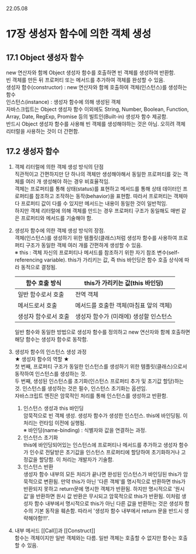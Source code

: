 22.05.08

17장 생성자 함수에 의한 객체 생성
========

17.1 Object 생성자 함수
--------

new 연산자와 함께 Object 생성자 함수를 호출하면 빈 객체를 생성하여 반환함.  
빈 객체를 만든 뒤 프로퍼티 또는 메서드를 추가하여 객체를 완성할 수 있음.  
생성자 함수(constructor) : new 연산자와 함께 호출하여 객체(인스턴스)를 생성하는 함수  
인스턴스(instance) : 생성자 함수에 의해 생성된 객체  
자바스크립트는 Object 생성자 함수 이외에도 String, Number, Boolean, Function, Array, Date, RegExp, Promise 등의 빌트인(Built-in) 생성자 함수 제공함.  
반드시 Object 생성자 함수를 사용해 빈 객체를 생성해야하는 것은 아님. 오히려 객체 리터럴을 사용하는 것이 더 간편함.  

17.2 생성자 함수
---------

1. 객체 리터럴에 의한 객체 생성 방식의 단점  
직관적이고 간편하지만 단 하나의 객체만 생성해야해서 동일한 프로퍼티를 갖는 객체를 여러 개 생성해야 하는 경우 비효율적임.  
객체는 프로퍼티를 통해 상태(status)를 표현하고 메서드를 통해 상태 데이터인 프로퍼티를 참조하고 조작하는 동작(behavior)을 표현함. 따라서 프로퍼티는 객체마다 프로퍼티 값이 다를 수 있지만 메서드는 내용이 동일한 것이 일반적임.  
하지만 객체 리터럴에 의해 객체를 만드는 경우 프로퍼티 구조가 동일해도 매번 같은 프로퍼티와 메서드를 기술해야 함.

2. 생성자 함수에 의한 객체 생성 방식의 장점.  
객체(인스턴스)를 생성하기 위한 템플릿(클래스)처럼 생성자 함수를 사용하여 프로퍼티 구조가 동일한 객체 여러 개를 간편하게 생성할 수 있음.  
※ this : 객체 자신의 프로퍼티나 메서드를 참조하기 위한 자기 참조 변수(self-referencing variable). this가 가리키는 값, 즉 this 바인딩은 함수 호출 상식에 따라 동적으로 결정됨.  

    | 함수 호출 방식 | this가 가리키는 값(this 바인딩) | 
    |---|---|
    | 일반 함수로서 호출 | 전역 객체 |  
    | 메서드로서 호출 | 메서드를 호출한 객체(마침표 앞의 객체) | 
    | 생성자 함수로서 호출 | 생성자 함수가 (미래에) 생성할 인스턴스 | 

    일반 함수와 동일한 방법으로 생성자 함수를 정의하고 new 연산자와 함께 호출하면 해당 함수는 생성자 함수로 동작함.

3. 생성자 함수의 인스턴스 생성 과정  
★ 생성자 함수의 역할 ★  
첫 번째, 프로퍼티 구조가 동일한 인스턴스를 생성하기 위한 템플릿(클래스)으로서 동작하여 인스턴스를 생성하는 것.  
두 번째, 생성된 인스턴스를 초기화(인스턴스 프로퍼티 추가 및 초기값 할당)하는 것. 인스턴스를 생성하는 것은 필수, 인스턴스 초기화는 옵션임.  
자바스크립트 엔진은 암묵적인 처리를 통해 인스턴스를 생성하고 반환함.  

    1. 인스턴스 생성과 this 바인딩  
    암묵적으로 빈 객체 생성. 생성자 함수가 생성한 인스턴스. this에 바인딩됨. 이 처리는 런타임 이전에 실행됨.  
    ※ 바인딩(name-binding) : 식별자와 값을 연결하는 과정.
    2. 인스턴스 초기화  
    this에 바인딩되어있는 인스턴스에 프로퍼티나 메서드를 추가하고 생성자 함수가 인수로 전달받은 초기값을 인스턴스 프로퍼티에 할당하여 초기화하거나 고정값을 할당함. 이 처리는 개발자가 기술함.
    3. 인스턴스 반환  
    생성자 함수 내부의 모든 처리가 끝나면 완성된 인스턴스가 바인딩된 this가 암묵적으로 변환됨. 만약 this가 아닌 '다른 객체'를 명시적으로 반환하면 this가 반환되지 못하고 return문에 명시한 객체가 반환됨. 하지만 명시적으로 '원시 값'을 반환하면 원시 값 반환은 무시되고 암묵적으로 this가 반환됨. 이처럼 생성자 함수 내부에서 명시적으로 this가 아닌 다른 값을 반환하는 것은 생성자 함수의 기본 동작을 훼손함. 따라서 '생성자 함수 내부에서 return 문을 반드시 생략해야함!!!'.

4. 내부 메서드 [[Call]]과 [[Construct]]  
함수는 객체이지만 일반 객체와는 다름. 일반 객체는 호출할 수 없지만 함수는 호출할 수 있음.